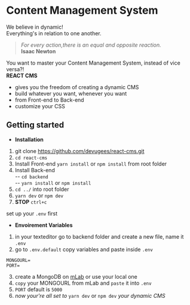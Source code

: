 # Content Management System 

We believe in dynamic!  
Everything's in relation to one another.  


>_For every action,there is an equal and opposite reaction._  
**Isaac Newton**  


You want to master your Content Management System, instead of vice versa?!  
**REACT CMS** 
- gives you the freedom of creating a dynamic CMS
- build whatever you want, whenever you want
- from Front-end to Back-end
- customize your CSS  


## Getting started

- **Installation**
1. git clone https://github.com/devugees/react-cms.git
2. `cd react-cms`
3. Install Front-end `yarn install` or `npm install` from root folder
4. Install Back-end  
-- `cd backend`  
-- `yarn install` or `npm install`
5. `cd ../` into root folder
6. `yarn dev` or `npm dev` 
7. **STOP** `ctrl+c`

set up your `.env` first

- **Envoirement Variables**
1. in your texteditor go to backend folder and create a new file, name it `.env`
2. go to `.env.default` copy variables and paste inside `.env`
```
MONGOURL=
PORT=
```
3. create a MongoDB on [mLab](https://mlab.com/) or use your local one
4. `copy` your MONGOURL from mLab and `paste` it into `.env`
5. `PORT` default is `5000`
6. *now your're all set to* `yarn dev` or `npm dev` *your dynamic CMS*
